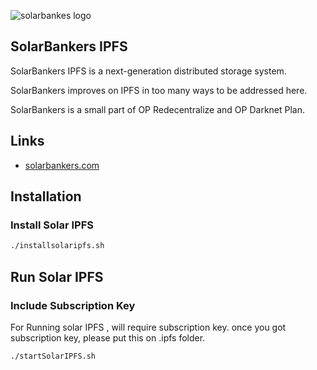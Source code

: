 ![solarbankes logo](https://solarbankers.com/wp-content/uploads/2017/10/cropped-Logo.png)

## SolarBankers IPFS

SolarBankers IPFS is a next-generation distributed storage system.

SolarBankers improves on IPFS in too many ways to be addressed here.

SolarBankers is a small part of OP Redecentralize and OP Darknet Plan.

## Links

* [solarbankers.com](https://www.solarbankers.com)


## Installation

### Install Solar IPFS

```sh
./installsolaripfs.sh
```

## Run Solar IPFS

### Include Subscription Key

For Running solar IPFS , will require subscription key. once you got subscription key, please put this on .ipfs folder.

```sh
./startSolarIPFS.sh
```


